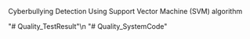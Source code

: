 Cyberbullying Detection Using Support Vector Machine (SVM) algorithm

"# Quality_TestResult"\n
"# Quality_SystemCode"

